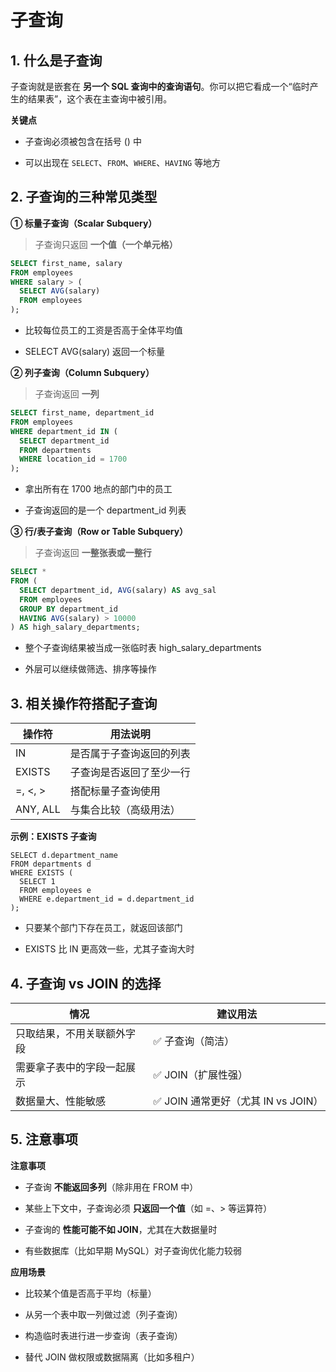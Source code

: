 # 子查询

## 1. 什么是子查询

子查询就是嵌套在 **另一个 SQL 查询中的查询语句**。你可以把它看成一个“临时产生的结果表”，这个表在主查询中被引用。

**关键点**

- 子查询必须被包含在括号 () 中

- 可以出现在 `SELECT`、`FROM`、`WHERE`、`HAVING` 等地方

## 2. 子查询的三种常见类型

**① 标量子查询（Scalar Subquery）**

> 子查询只返回 **一个值（一个单元格）**

```sql
SELECT first_name, salary
FROM employees
WHERE salary > (
  SELECT AVG(salary)
  FROM employees
);
```

- 比较每位员工的工资是否高于全体平均值

- SELECT AVG(salary) 返回一个标量

**② 列子查询（Column Subquery）**

> 子查询返回 **一列**

```sql
SELECT first_name, department_id
FROM employees
WHERE department_id IN (
  SELECT department_id
  FROM departments
  WHERE location_id = 1700
);
```

- 拿出所有在 1700 地点的部门中的员工

- 子查询返回的是一个 department_id 列表

**③ 行/表子查询（Row or Table Subquery）**

> 子查询返回 **一整张表或一整行**

```sql
SELECT *
FROM (
  SELECT department_id, AVG(salary) AS avg_sal
  FROM employees
  GROUP BY department_id
  HAVING AVG(salary) > 10000
) AS high_salary_departments;
```

- 整个子查询结果被当成一张临时表 high_salary_departments

- 外层可以继续做筛选、排序等操作

## 3. 相关操作符搭配子查询

| **操作符** | **用法说明**             |
| ---------- | ------------------------ |
| IN         | 是否属于子查询返回的列表 |
| EXISTS     | 子查询是否返回了至少一行 |
| =, <, >    | 搭配标量子查询使用       |
| ANY, ALL   | 与集合比较（高级用法）   |

**示例：EXISTS 子查询**

```
SELECT d.department_name
FROM departments d
WHERE EXISTS (
  SELECT 1
  FROM employees e
  WHERE e.department_id = d.department_id
);
```

- 只要某个部门下存在员工，就返回该部门

- EXISTS 比 IN 更高效一些，尤其子查询大时

## 4. 子查询 vs JOIN 的选择

| **情况**                   | **建议用法**                        |
| -------------------------- | ----------------------------------- |
| 只取结果，不用关联额外字段 | ✅ 子查询（简洁）                   |
| 需要拿子表中的字段一起展示 | ✅ JOIN（扩展性强）                 |
| 数据量大、性能敏感         | ✅ JOIN 通常更好（尤其 IN vs JOIN） |

## 5. 注意事项

**注意事项**

- 子查询 **不能返回多列**（除非用在 FROM 中）

- 某些上下文中，子查询必须 **只返回一个值**（如 =、> 等运算符）

- 子查询的 **性能可能不如 JOIN**，尤其在大数据量时

- 有些数据库（比如早期 MySQL）对子查询优化能力较弱

**应用场景**

- 比较某个值是否高于平均（标量）

- 从另一个表中取一列做过滤（列子查询）

- 构造临时表进行进一步查询（表子查询）

- 替代 JOIN 做权限或数据隔离（比如多租户）
